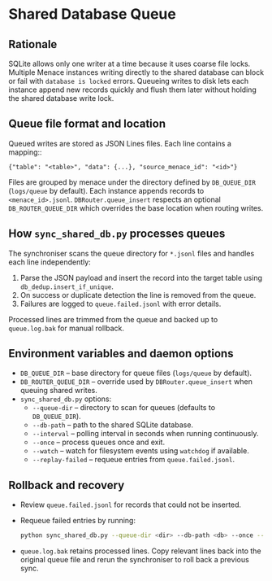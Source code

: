 # Shared Database Queue

## Rationale
SQLite allows only one writer at a time because it uses coarse file locks.\
Multiple Menace instances writing directly to the shared database can block
or fail with `database is locked` errors.  Queueing writes to disk lets each
instance append new records quickly and flush them later without holding the
shared database write lock.

## Queue file format and location
Queued writes are stored as JSON Lines files.  Each line contains a mapping::

    {"table": "<table>", "data": {...}, "source_menace_id": "<id>"}

Files are grouped by menace under the directory defined by `DB_QUEUE_DIR`
(`logs/queue` by default).  Each instance appends records to
`<menace_id>.jsonl`.  `DBRouter.queue_insert` respects an optional
`DB_ROUTER_QUEUE_DIR` which overrides the base location when routing writes.

## How `sync_shared_db.py` processes queues
The synchroniser scans the queue directory for `*.jsonl` files and handles
each line independently:

1. Parse the JSON payload and insert the record into the target table using
   `db_dedup.insert_if_unique`.
2. On success or duplicate detection the line is removed from the queue.
3. Failures are logged to `queue.failed.jsonl` with error details.

Processed lines are trimmed from the queue and backed up to `queue.log.bak`
for manual rollback.

## Environment variables and daemon options
- `DB_QUEUE_DIR` – base directory for queue files (`logs/queue` by default).
- `DB_ROUTER_QUEUE_DIR` – override used by `DBRouter.queue_insert` when
  queuing shared writes.
- `sync_shared_db.py` options:
  - `--queue-dir` – directory to scan for queues (defaults to
    `DB_QUEUE_DIR`).
  - `--db-path` – path to the shared SQLite database.
  - `--interval` – polling interval in seconds when running continuously.
  - `--once` – process queues once and exit.
  - `--watch` – watch for filesystem events using `watchdog` if available.
  - `--replay-failed` – requeue entries from `queue.failed.jsonl`.

## Rollback and recovery
- Review `queue.failed.jsonl` for records that could not be inserted.
- Requeue failed entries by running:

  ```bash
  python sync_shared_db.py --queue-dir <dir> --db-path <db> --once --replay-failed
  ```

- `queue.log.bak` retains processed lines.  Copy relevant lines back into the
  original queue file and rerun the synchroniser to roll back a previous
  sync.
